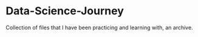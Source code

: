 # Data-Science-Journey
Collection of files that I have been practicing and learning with, an archive.
